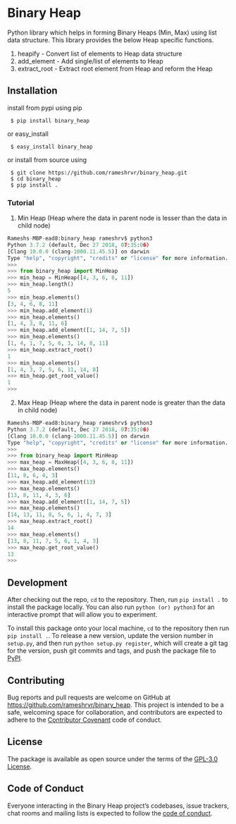 # Binary Heap

Python library which helps in forming Binary Heaps (Min, Max) using list data structure.
This library provides the below Heap specific functions.

1. heapify - Convert list of elements to Heap data structure
2. add_element - Add single/list of elements to Heap
3. extract_root - Extract root element from Heap and reform the Heap

## Installation

install from pypi using pip
```
 $ pip install binary_heap
```

or easy_install
```
 $ easy_install binary_heap
```

or install from source using
```
 $ git clone https://github.com/rameshrvr/binary_heap.git
 $ cd binary_heap
 $ pip install .
```

### Tutorial

1. Min Heap (Heap where the data in parent node is lesser than the data in child node)
```python
Rameshs-MBP-ead8:binary_heap rameshrv$ python3
Python 3.7.2 (default, Dec 27 2018, 07:35:06) 
[Clang 10.0.0 (clang-1000.11.45.5)] on darwin
Type "help", "copyright", "credits" or "license" for more information.
>>> 
>>> from binary_heap import MinHeap
>>> min_heap = MinHeap([4, 3, 6, 8, 11])
>>> min_heap.length()
5
>>> min_heap.elements()
[3, 4, 6, 8, 11]
>>> min_heap.add_element(1)
>>> min_heap.elements()
[1, 4, 3, 8, 11, 6]
>>> min_heap.add_element([1, 14, 7, 5])
>>> min_heap.elements()
[1, 4, 1, 7, 5, 6, 3, 14, 8, 11]
>>> min_heap.extract_root()
1
>>> min_heap.elements()
[1, 4, 3, 7, 5, 6, 11, 14, 8]
>>> min_heap.get_root_value()
1
>>> 
```

2. Max Heap (Heap where the data in parent node is greater than the data in child node)
```python
Rameshs-MBP-ead8:binary_heap rameshrv$ python3
Python 3.7.2 (default, Dec 27 2018, 07:35:06) 
[Clang 10.0.0 (clang-1000.11.45.5)] on darwin
Type "help", "copyright", "credits" or "license" for more information.
>>> 
>>> from binary_heap import MinHeap
>>> max_heap = MaxHeap([4, 3, 6, 8, 11])
>>> max_heap.elements()
[11, 8, 6, 4, 3]
>>> max_heap.add_element(13)
>>> max_heap.elements()
[13, 8, 11, 4, 3, 6]
>>> max_heap.add_element([1, 14, 7, 5])
>>> max_heap.elements()
[14, 13, 11, 8, 5, 6, 1, 4, 7, 3]
>>> max_heap.extract_root()
14
>>> max_heap.elements()
[13, 8, 11, 7, 5, 6, 1, 4, 3]
>>> max_heap.get_root_value()
13
>>> 
```

## Development

After checking out the repo, `cd` to the repository. Then, run `pip install .` to install the package locally. You can also run `python (or) python3` for an interactive prompt that will allow you to experiment.

To install this package onto your local machine, `cd` to the repository then run `pip install .`. To release a new version, update the version number in `setup.py`, and then run `python setup.py register`, which will create a git tag for the version, push git commits and tags, and push the package file to [PyPI](https://pypi.org).

## Contributing

Bug reports and pull requests are welcome on GitHub at https://github.com/rameshrvr/binary_heap. This project is intended to be a safe, welcoming space for collaboration, and contributors are expected to adhere to the [Contributor Covenant](http://contributor-covenant.org) code of conduct.

## License

The package is available as open source under the terms of the [GPL-3.0 License](https://opensource.org/licenses/GPL-3.0).

## Code of Conduct

Everyone interacting in the Binary Heap project’s codebases, issue trackers, chat rooms and mailing lists is expected to follow the [code of conduct](https://github.com/rameshrvr/binary_heap/blob/master/CODE_OF_CONDUCT.md).
